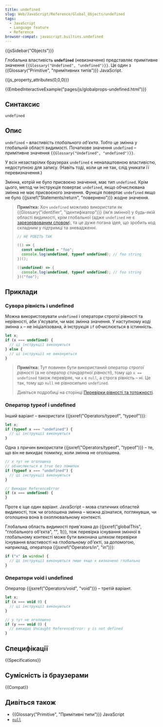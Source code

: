 ```yaml
---
title: undefined
slug: Web/JavaScript/Reference/Global_Objects/undefined
tags:
  - JavaScript
  - Language feature
  - Reference
browser-compat: javascript.builtins.undefined
---
```


{{jsSidebar("Objects")}}

Глобальна властивість **`undefined`** (невизначене) представляє примітивне значення `{{Glossary("Undefined", "undefined")}}`. Це один з {{Glossary("Primitive", "примітивних типів")}} JavaScript.

{{js_property_attributes(0,0,0)}}

{{EmbedInteractiveExample("pages/js/globalprops-undefined.html")}}

## Синтаксис

```js-nolint
undefined
```

## Опис

`undefined` – властивість _глобального об'єкта_. Тобто це змінна у глобальній області видимості. Початкове значення `undefined` – примітивне значення `{{Glossary("Undefined", "undefined")}}`.

У всіх незастарілих браузерах `undefined` є неналаштовною властивістю, недоступною для запису. (Навіть тоді, коли це не так, слід уникати її перевизначення.)

Змінна, котрій не було присвоєно значення, має тип `undefined`. Крім цього, метод чи інструкція повертає `undefined`, якщо обчислювана змінна не має присвоєного значення. Функція повертає `undefined` якщо не було {{jsxref("Statements/return", "повернено")}} жодне значення.

> **Примітка:** Хоч `undefined` можливо використати як {{Glossary("identifier", "ідентифікатор")}} (ім'я змінної) у будь-якій області видимості, крім глобальної (адже `undefined` не є [зарезервованим словом](/uk/docs/Web/JavaScript/Reference/Lexical_grammar#zarezervovani-slova)), та це дуже погана ідея, що зробить код складним у підтримці та зневадженні.
>
> ```js example-bad
> // НЕ РОБІТЬ ТАК
>
> (() => {
>   const undefined = "foo";
>   console.log(undefined, typeof undefined); // foo string
> })();
>
> ((undefined) => {
>   console.log(undefined, typeof undefined); // foo string
> })("foo");
> ```

## Приклади

### Сувора рівність і undefined

Можна використовувати `undefined` і оператори строгої рівності та нерівності, аби з'ясувати, чи має змінна значення. У наступному коді змінна `x` – не ініціалізована, й інструкція `if` обчислюється в істинність.

```js
let x;
if (x === undefined) {
  // ці інструкції виконуються
} else {
  // ці інструкції не виконуються
}
```

> **Примітка:** Тут повинен бути використаний оператор _строгої рівності_ (а не оператор _стандартної рівності_), тому що `x == undefined` також перевіряє, чи `x` є `null`, а строга рівність – ні. Це так, тому що `null` не рівносильно `undefined`.
>
> Дивіться подробиці на сторінці [Перевірки рівності та тотожності](/uk/docs/Web/JavaScript/Equality_comparisons_and_sameness).

### Оператор typeof і undefined

Інший варіант – використати {{jsxref("Operators/typeof", "typeof")}}:

```js
let x;
if (typeof x === "undefined") {
  // ці інструкції виконуються
}
```

Одна з причин використати {{jsxref("Operators/typeof", "typeof")}} – те, що він не викидає помилку, коли змінна не оголошена.

```js
// x тут не оголошена
// обчислюється в true без помилок
if (typeof x === "undefined") {
  // ці інструкції виконуються
}

// Викидає ReferenceError
if (x === undefined) {
}
```

Проте є іще один варіант. JavaScript – мова статичних областей видимості, тож чи оголошена змінна – можна дізнатися, поглянувши, чи оголошена вона в охоплювальному контексті.

Глобальна область видимості прив'язана до {{jsxref("globalThis", "глобального об'єкта", "", 1)}}, тож перевірка існування змінної в глобальному контексті може бути виконана шляхом перевірки існування властивості на _глобальному об'єкті_, за допомогою, наприклад, оператора {{jsxref("Operators/in", "in")}}:

```js
if ("x" in window) {
  // Ці інструкції виконуються лише якщо x визначено глобально
}
```

### Оператори void і undefined

Оператор {{jsxref("Operators/void", "void")}} – третій варіант.

```js
let x;
if (x === void 0) {
  // ці інструкції виконуються
}

// y тут не оголошено
if (y === void 0) {
  // викидає Uncaught ReferenceError: y is not defined
}
```

## Специфікації

{{Specifications}}

## Сумісність із браузерами

{{Compat}}

## Дивіться також

- {{Glossary("Primitive", "Примітивні типи")}} JavaScript
- [`null`](/uk/docs/Web/JavaScript/Reference/Operators/null)
